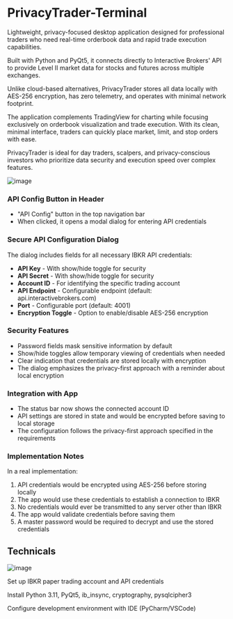 # PrivacyTrader-Terminal

Lightweight, privacy-focused desktop application designed for professional traders who need real-time orderbook data and rapid trade execution capabilities.

Built with Python and PyQt5, it connects directly to Interactive Brokers' API to provide Level II market data for stocks and futures across multiple exchanges.

Unlike cloud-based alternatives, PrivacyTrader stores all data locally with AES-256 encryption, has zero telemetry, and operates with minimal network footprint.

The application complements TradingView for charting while focusing exclusively on orderbook visualization and trade execution. With its clean, minimal interface, traders can quickly place market, limit, and stop orders with ease.

PrivacyTrader is ideal for day traders, scalpers, and privacy-conscious investors who prioritize data security and execution speed over complex features.

![image](https://github.com/user-attachments/assets/93732bc9-ec09-47cb-9b40-eded255c2ccb)

### API Config Button in Header

- "API Config" button in the top navigation bar
- When clicked, it opens a modal dialog for entering API credentials

### Secure API Configuration Dialog
The dialog includes fields for all necessary IBKR API credentials:

- **API Key** - With show/hide toggle for security
- **API Secret** - With show/hide toggle for security
- **Account ID** - For identifying the specific trading account
- **API Endpoint** - Configurable endpoint (default: api.interactivebrokers.com)
- **Port** - Configurable port (default: 4001)
- **Encryption Toggle** - Option to enable/disable AES-256 encryption


### Security Features

- Password fields mask sensitive information by default
- Show/hide toggles allow temporary viewing of credentials when needed
- Clear indication that credentials are stored locally with encryption
- The dialog emphasizes the privacy-first approach with a reminder about local encryption


### Integration with App

- The status bar now shows the connected account ID
- API settings are stored in state and would be encrypted before saving to local storage
- The configuration follows the privacy-first approach specified in the requirements


### Implementation Notes

In a real implementation:

1. API credentials would be encrypted using AES-256 before storing locally
2. The app would use these credentials to establish a connection to IBKR
3. No credentials would ever be transmitted to any server other than IBKR
4. The app would validate credentials before saving them
5. A master password would be required to decrypt and use the stored credentials


## Technicals

![image](https://github.com/user-attachments/assets/3305970d-7bfe-4766-b0c1-e53550cafc59)

Set up IBKR paper trading account and API credentials

Install Python 3.11, PyQt5, ib_insync, cryptography, pysqlcipher3

Configure development environment with IDE (PyCharm/VSCode)


